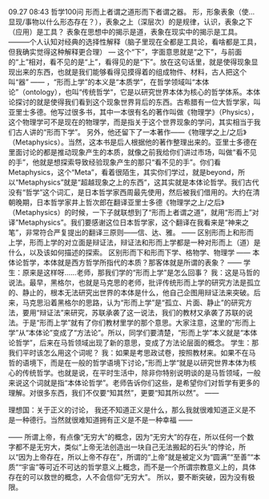 09.27 08:43
哲学100问
形而上者谓之道形而下者谓之器。
形，形象表象（使...显现/事物以什么形态存在？），表象之上（深层次）的是规律，认识，表象之下（应用）是工具？
表象在思想中的揭示是道，表象在现实中的揭示是工具。
———个人认知对经典的选择性解释（脑子里现在全都是工具论，看啥都是工具，但我确实觉得这种解释更合理）
—
这个“下”，字面意思就是“之下”，与前面的“上”相对，看不见的是“上”，看得见的是“下”。放在这句话里，就是使得现象显现出来的东西，也就是我们能够看得见摸得着的组成物件、材料，古人把这个叫“器”
——
，“形而上学”的本义是“本质学”，在哲学领域叫“本体论”（ontology），也叫“传统哲学“，它是以研究世界本体为核心的哲学体系。本体论探讨的就是使得我们看到这个现象世界背后的东西。古希腊有一位大哲学家，叫亚里士多德。他写过很多书，其中一本很有名的著作叫做《物理学》（Physics），这个物理学可不是现在的物理学，而是指关于这个世界现象的学问，其实相当于我们古人讲的“形而下学”。
另外，他还留下了一本著作——《物理学之上/之后》（Metaphysics）。当然，这本书是后人根据他的著作整理出来的。亚里士多德在里面讨论的都是推动现象产生的本质，就像之前我给你们讲过市场，叫做“看不见的手”，他就是想探索导致经验现象产生的那只“看不见的手”。你们看Metaphysics，这个“Meta”，看着很陌生，其实你们学过，就是beyond，所以“Metaphysics”就是“超越现象之上的东西“，这其实就是本体论哲学。我们古代没有“哲学”这个词汇，是日本哲学家西周最先使用，然后被我们借用的。大约在清朝晚期，日本哲学家井上哲次郎在翻译亚里士多德《物理学之上/之后》（Metaphysics）的时候，一下子就联想到了“形而上者谓之道”，就用“形而上”对译”Metaphysics”。我们要感谢这位日本哲学家，这个翻译在我看来是“神来之笔”，非常符合严复提出的翻译三原则——信、达、雅。
——
区别形而上和形而上学，形而上学的对立面是辩证法，辩证法和形而上学都是一种对形而上（道）是什么，以及该如何描述的探索。
区别形而下和形而下学、格物学、物理学
——
本体论哲学，本体就是西方哲学所指代的本质？那客体就是所谓的表象？
——
学生：原来是这样呀……老师，那我们学的“形而上学”是怎么回事？
我：这是马哲的说法。最早，黑格尔，也就是马克思的老师，批评传统形而上学的研究方法是孤立的、静止的，根本无法研究出世界的本体是什么，他自己企图用辩证法来突破。后来，马克思沿着黑格尔的思路，认为“形而上学”是“孤立、片面、静止”的研究方法，要用“辩证法”来研究，苏联承袭了这一说法，我们的教材又承袭了苏联的说法。于是“形而上学”就有了你们教材里学的那个意思。大家注意，这里的“形而上学”从“本体论”变成了“方法论”。所以，同学们要清楚，“形而上学”本义就是“本体论哲学”，后来在马哲领域出现了新的意思，变成了方法论层面的概念。
学生：那我们平时该怎么用这个词呢？
我：如果是考思政试卷，按照教材来。如果不在马哲的语境下，而是在一般的哲学语境下讨论，”形而上学“就是以研究世界本体为核心的传统哲学。也就是说，在平时生活中，除非你特别说明谈的是马哲领域，一般来说这个词就是指“本体论哲学”。老师告诉你们这些，是希望你们对哲学有更多的理解。对很多东西，我们不仅要“知其然”，更要“知其所以然”。
——

理想国：关于正义的讨论， 我还不知道正义是什么，那么我就很难知道正义是不是一种德行。当然就很难知道拥有正义是不是一种幸福
——

——
所谓上帝，有点像“无穷大”的概念，因为“无穷大”的存在，所以任何一个数字都不是无穷大，类似“上帝无法创造出一块自己无法搬起的石头”的悖论，所以“因为上帝存在，所以上帝不存在”，所谓的“上帝”就是被定义为“圆满”“至善”“本质”“宇宙”等可近不可达的哲学意义上概念，而不是一个所谓宗教意义上的，具体存在的可以救世的概念，人不会信仰“无穷大”。
所以，要不断突破，因为没有极限。